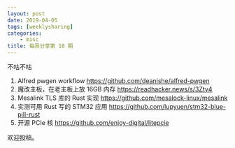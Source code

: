 ```yaml
---
layout: post
date: 2019-04-05
tags: [weeklysharing]
categories:
    - misc
title: 每周分享第 18 期
---
```


不咕不咕

1. Alfred pwgen workflow https://github.com/deanishe/alfred-pwgen
2. 魔改主板，在老主板上放 16GB 内存 https://readhacker.news/s/3Zty4
3. Mesalink TLS 库的 Rust 实现 https://github.com/mesalock-linux/mesalink
4. 实测可用 Rust 写的 STM32 应用 https://github.com/lupyuen/stm32-blue-pill-rust
5. 开源 PCIe 核 https://github.com/enjoy-digital/litepcie

欢迎投稿。

